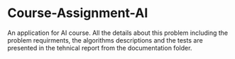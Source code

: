 # Course-Assignment-AI
An application for AI course. All the details about this problem including the problem requirments, the algorithms descriptions and the tests are presented in the tehnical report from the documentation folder.
